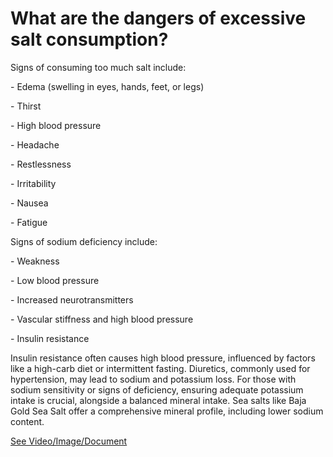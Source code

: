 # What are the dangers of excessive salt consumption?

Signs of consuming too much salt include:

\- Edema (swelling in eyes, hands, feet, or legs)

\- Thirst

\- High blood pressure

\- Headache

\- Restlessness

\- Irritability

\- Nausea

\- Fatigue

Signs of sodium deficiency include:

\- Weakness

\- Low blood pressure

\- Increased neurotransmitters

\- Vascular stiffness and high blood pressure

\- Insulin resistance

Insulin resistance often causes high blood pressure, influenced by factors like a high-carb diet or intermittent fasting. Diuretics, commonly used for hypertension, may lead to sodium and potassium loss. For those with sodium sensitivity or signs of deficiency, ensuring adequate potassium intake is crucial, alongside a balanced mineral intake. Sea salts like Baja Gold Sea Salt offer a comprehensive mineral profile, including lower sodium content.

 [See Video/Image/Document](https://hls-player.drberg.com/asset?path=migrated-assets/salt-fixed)